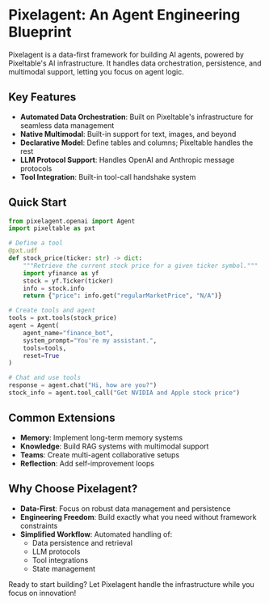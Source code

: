 # Pixelagent: An Agent Engineering Blueprint 

Pixelagent is a data-first framework for building AI agents, powered by Pixeltable's AI infrastructure. It handles data orchestration, persistence, and multimodal support, letting you focus on agent logic.

## Key Features 

- **Automated Data Orchestration**: Built on Pixeltable's infrastructure for seamless data management
- **Native Multimodal**: Built-in support for text, images, and beyond
- **Declarative Model**: Define tables and columns; Pixeltable handles the rest
- **LLM Protocol Support**: Handles OpenAI and Anthropic message protocols
- **Tool Integration**: Built-in tool-call handshake system

## Quick Start 

```python
from pixelagent.openai import Agent
import pixeltable as pxt

# Define a tool
@pxt.udf
def stock_price(ticker: str) -> dict:
    """Retrieve the current stock price for a given ticker symbol."""
    import yfinance as yf
    stock = yf.Ticker(ticker)
    info = stock.info
    return {"price": info.get("regularMarketPrice", "N/A")}

# Create tools and agent
tools = pxt.tools(stock_price)
agent = Agent(
    agent_name="finance_bot",
    system_prompt="You're my assistant.",
    tools=tools,
    reset=True
)

# Chat and use tools
response = agent.chat("Hi, how are you?")
stock_info = agent.tool_call("Get NVIDIA and Apple stock price")
```

## Common Extensions 

- **Memory**: Implement long-term memory systems
- **Knowledge**: Build RAG systems with multimodal support
- **Teams**: Create multi-agent collaborative setups
- **Reflection**: Add self-improvement loops

## Why Choose Pixelagent? 

- **Data-First**: Focus on robust data management and persistence
- **Engineering Freedom**: Build exactly what you need without framework constraints
- **Simplified Workflow**: Automated handling of:
  - Data persistence and retrieval
  - LLM protocols
  - Tool integrations
  - State management

Ready to start building? Let Pixelagent handle the infrastructure while you focus on innovation! 